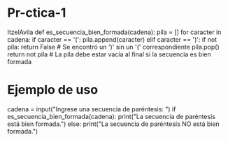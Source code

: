 # Pr-ctica-1
ItzelAvila
def es_secuencia_bien_formada(cadena):
    pila = []
    for caracter in cadena:
        if caracter == '(':
            pila.append(caracter)
        elif caracter == ')':
            if not pila:
                return False  # Se encontró un ')' sin un '(' correspondiente
            pila.pop()
    return not pila  # La pila debe estar vacía al final si la secuencia es bien formada


# Ejemplo de uso
cadena = input("Ingrese una secuencia de paréntesis: ")
if es_secuencia_bien_formada(cadena):
    print("La secuencia de paréntesis está bien formada.")
else:
    print("La secuencia de paréntesis NO está bien formada.") 
